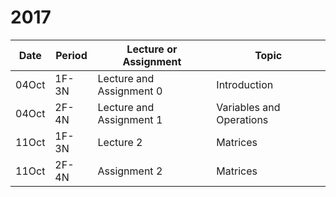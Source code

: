 # 2017

|Date|Period|Lecture or Assignment|Topic|
|---|---|---|---|
|04Oct|1F-3N|Lecture and Assignment 0|Introduction|
|04Oct|2F-4N|Lecture and Assignment 1|Variables and Operations|
|11Oct|1F-3N|Lecture 2|Matrices|
|11Oct|2F-4N|Assignment 2|Matrices|